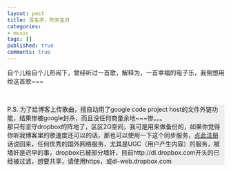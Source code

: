 ```yaml
---
layout: post
title: 没名字，昨天生日
categories:
- music
tags: []
published: true
comments: true
---
```

<p>自个儿给自个儿热闹下，曾经听过一首歌，解释为，一首幸福的电子乐，我倒想用给这首歌~~~<br /><p></p><p><br /></p><p style="background:#eee">P.S. 为了给博客上传歌曲，擅自动用了google code project host的文件外链功能，结果惨被google封杀，而且没任何商量余地~~~惨。。。<br />那只有坚守dropbox的阵地了，区区2G空间，我可是用来做备份的，如果你觉得你听我博客里的歌速度还可以的话，那也可以使用一下这个同步服务，<a href="https://www.dropbox.com/referrals/NTE1MDQxNTk" target="_blank">点此注册</a><br />话说回来，任何优秀的国外网络服务，尤其是UGC（用户产生内容）的服务，被墙奸是迟早的事，dropbox已被部分墙奸，目前http://dl.dropbox.com开头的已经被过滤，想要共享，请使用https，或dl-web.dropbox.com</p></p>
